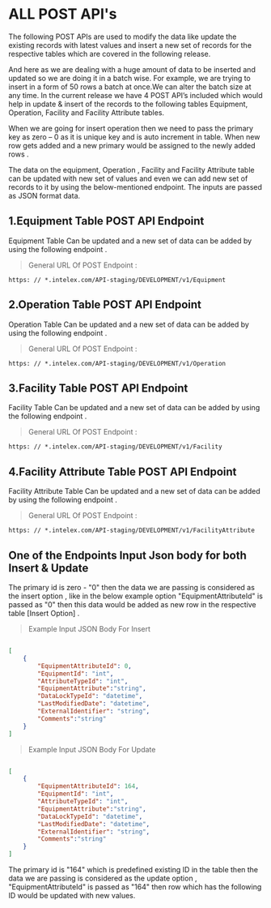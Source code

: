 # ALL POST API's 

The following POST APIs are used to modify the data like update the existing records with latest values and insert a new set of records for the respective tables which are covered in the following release.

And here as we are dealing with a huge amount of data to be inserted and updated so we are doing it in a batch wise. For example, we are trying to insert in a form of 50 rows a batch at once.We can alter the batch size at any time. In the current release we have 4 POST API’s included which would help in update & insert of the records to the following tables Equipment, Operation, Facility and Facility Attribute tables.

When we are going for insert operation then we need to pass the primary key as zero – 0 as it is unique key and is auto increment in table. When new row gets added and a new primary would be assigned to the newly added rows .

The data on the equipment, Operation , Facility and Facility Attribute table can be updated with new set of values and even we can add new set of records to it by using the below-mentioned endpoint. The inputs are passed as JSON format data.

## 1.Equipment Table POST API Endpoint 

Equipment Table Can be updated and a new set of data can be added by using the following endpoint .

> General URL Of POST Endpoint : 

```
https: // *.intelex.com/API-staging/DEVELOPMENT/v1/Equipment
```

## 2.Operation Table POST API Endpoint 

Operation Table Can be updated and a new set of data can be added by using the following endpoint .

> General URL Of POST Endpoint : 

```
https: // *.intelex.com/API-staging/DEVELOPMENT/v1/Operation
```

## 3.Facility Table POST API Endpoint 

Facility Table Can be updated and a new set of data can be added by using the following endpoint .

> General URL Of POST Endpoint : 

```
https: // *.intelex.com/API-staging/DEVELOPMENT/v1/Facility
```

## 4.Facility Attribute Table POST API Endpoint 

Facility Attribute Table Can be updated and a new set of data can be added by using the following endpoint .

> General URL Of POST Endpoint : 

```
https: // *.intelex.com/API-staging/DEVELOPMENT/v1/FacilityAttribute 
```

## One of the Endpoints Input Json body for both Insert & Update 

The primary id is zero - "0" then the data we are passing is considered as the insert option , like in the below example option 
"EquipmentAttributeId" is passed as "0" then this data would be added as new row in the respective table [Insert Option] . 

> Example Input JSON Body For Insert 

```json

[
    {
        "EquipmentAttributeId": 0,
        "EquipmentId": "int",
        "AttributeTypeId": "int",
		"EquipmentAttribute":"string",
        "DataLockTypeId": "datetime",
        "LastModifiedDate": "datetime",
        "ExternalIdentifier": "string",
		"Comments":"string"
    }
]
```

> Example Input JSON Body For Update 

```json

[
    {
        "EquipmentAttributeId": 164,
        "EquipmentId": "int",
        "AttributeTypeId": "int",
		"EquipmentAttribute":"string",
        "DataLockTypeId": "datetime",
        "LastModifiedDate": "datetime",
        "ExternalIdentifier": "string",
		"Comments":"string"
    }
]
```

The primary id is "164" which is predefined existing ID in the table then the data we are passing is considered as the update option , 
"EquipmentAttributeId" is passed as "164" then row which has the following ID would be updated with new values. 